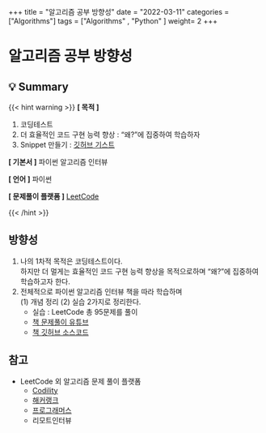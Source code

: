 +++
title = "알고리즘 공부 방향성"
date = "2022-03-11"
categories = ["Algorithms"]
tags = ["Algorithms" , "Python" ]
weight= 2
+++

# 알고리즘 공부 방향성

## 💡 Summary

{{< hint warning >}}
**[ 목적 ]**

1. 코딩테스트
2. 더 효율적인 코드 구현 능력 향상 : “왜?”에 집중하여 학습하자
3. Snippet 만들기 : [깃허브 기스트](https://gist.github.com/)

**[ 기본서 ]** 파이썬 알고리즘 인터뷰

**[ 언어 ]** 파이썬

**[ 문제풀이 플랫폼 ]** [LeetCode](https://leetcode.com/problemset/all/)

{{< /hint >}}

## 방향성

1.  나의 1차적 목적은 코딩테스트이다.  
    하지만 더 멀게는 효율적인 코드 구현 능력 향상을 목적으로하며 “왜?”에 집중하여 학습하고자 한다.
2.  전체적으로 파이썬 알고리즘 인터뷰 책을 따라 학습하며  
    (1) 개념 정리 (2) 실습 2가지로 정리한다.
    - 실습 : LeetCode 총 95문제를 풀이
    - [책 문제풀이 유튜브](https://www.youtube.com/playlist?list=PL1iR1v6eNy5OO01XbQ1djo4P6gNG78wYH)
    - [책 깃허브 소스코드](https://github.com/onlybooks/algorithm-interview)

## 참고

- LeetCode 외 알고리즘 문제 풀이 플랫폼
  - [Codility](https://app.codility.com/programmers/lessons/1-iterations/)
  - [해커랭크](https://www.hackerrank.com/dashboard)
  - [프로그래머스](https://programmers.co.kr/learn/challenges)
  - 리모트인터뷰
